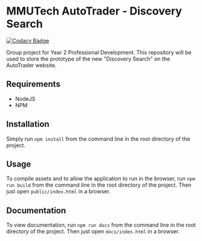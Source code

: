 # MMUTech AutoTrader - Discovery Search

[![Codacy Badge](https://api.codacy.com/project/badge/Grade/d30ced5a0c734a9dae9adb89c77789fd)](https://www.codacy.com/app/elliotleelewis/MMUTech-Autotrader?utm_source=github.com&utm_medium=referral&utm_content=elliotleelewis/MMUTech-Autotrader&utm_campaign=badger)

Group project for Year 2 Professional Development. This repository will be used to store the prototype of the new "Discovery Search" on the AutoTrader website.

## Requirements
* NodeJS
* NPM

## Installation
Simply run `npm install` from the command line in the root directory of the project.

## Usage
To compile assets and to allow the application to run in the browser, run `npm run build` from the command line in the root directory of the project. Then just open `public/index.html` in a browser.

## Documentation
To view documentation, run `npm run docs` from the command line in the root directory of the project. Then just open `docs/index.html` in a browser.
